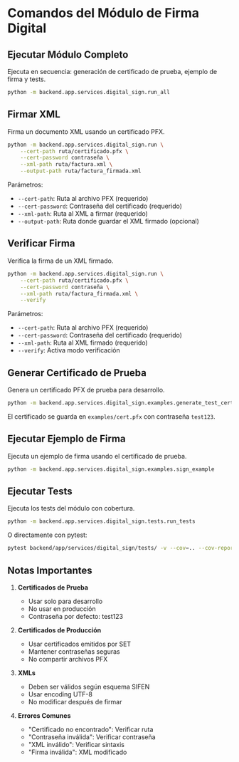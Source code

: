 # Comandos del Módulo de Firma Digital

## Ejecutar Módulo Completo
Ejecuta en secuencia: generación de certificado de prueba, ejemplo de firma y tests.

```bash
python -m backend.app.services.digital_sign.run_all
```

## Firmar XML
Firma un documento XML usando un certificado PFX.

```bash
python -m backend.app.services.digital_sign.run \
    --cert-path ruta/certificado.pfx \
    --cert-password contraseña \
    --xml-path ruta/factura.xml \
    --output-path ruta/factura_firmada.xml
```

Parámetros:
- `--cert-path`: Ruta al archivo PFX (requerido)
- `--cert-password`: Contraseña del certificado (requerido)
- `--xml-path`: Ruta al XML a firmar (requerido)
- `--output-path`: Ruta donde guardar el XML firmado (opcional)

## Verificar Firma
Verifica la firma de un XML firmado.

```bash
python -m backend.app.services.digital_sign.run \
    --cert-path ruta/certificado.pfx \
    --cert-password contraseña \
    --xml-path ruta/factura_firmada.xml \
    --verify
```

Parámetros:
- `--cert-path`: Ruta al archivo PFX (requerido)
- `--cert-password`: Contraseña del certificado (requerido)
- `--xml-path`: Ruta al XML firmado (requerido)
- `--verify`: Activa modo verificación

## Generar Certificado de Prueba
Genera un certificado PFX de prueba para desarrollo.

```bash
python -m backend.app.services.digital_sign.examples.generate_test_cert
```

El certificado se guarda en `examples/cert.pfx` con contraseña `test123`.

## Ejecutar Ejemplo de Firma
Ejecuta un ejemplo de firma usando el certificado de prueba.

```bash
python -m backend.app.services.digital_sign.examples.sign_example
```

## Ejecutar Tests
Ejecuta los tests del módulo con cobertura.

```bash
python -m backend.app.services.digital_sign.tests.run_tests
```

O directamente con pytest:

```bash
pytest backend/app/services/digital_sign/tests/ -v --cov=.. --cov-report=term-missing
```

## Notas Importantes

1. **Certificados de Prueba**
   - Usar solo para desarrollo
   - No usar en producción
   - Contraseña por defecto: test123

2. **Certificados de Producción**
   - Usar certificados emitidos por SET
   - Mantener contraseñas seguras
   - No compartir archivos PFX

3. **XMLs**
   - Deben ser válidos según esquema SIFEN
   - Usar encoding UTF-8
   - No modificar después de firmar

4. **Errores Comunes**
   - "Certificado no encontrado": Verificar ruta
   - "Contraseña inválida": Verificar contraseña
   - "XML inválido": Verificar sintaxis
   - "Firma inválida": XML modificado 